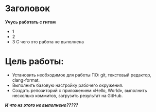 # Заголовок
**Учусь работать с гитом**
- 1
- 2
- 3
С чего это работа не выполнена
# Цель работы:
- Установить необходимое для работы ПО: git, текстовый редактор, clang-format.
- Выполнить базовую настройку рабочего окружения.
- Создать репозиторий с приложением «Hello, World», выполнить несколько коммитов, загрузить результат на GitHub.

***И что из этого не выполнено?????***
